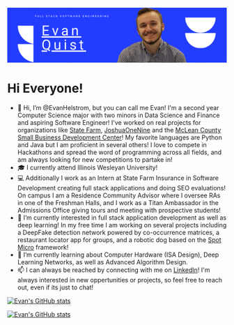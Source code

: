 [![Header](https://github.com/EvanHelstrom/EvanHelstrom/blob/2df80029a1980e000151976c4a29e62f3353dc13/Header.png "Header")](https://www.linkedin.com/in/evanquist/)
# Hi Everyone!
- 👋 Hi, I’m @EvanHelstrom, but you can call me Evan! I'm a second year Computer Science major with two minors in Data Science and Finance and aspiring Software Engineer! I've worked on real projects for
organizations like [State Farm](), [JoshuaOneNine](https://joshuaonenine.media/) and the [McLean County Small Business Development Center](https://www.mcleancosbdc.org/)!
My favorite languages are Python and Java but I am proficient in several others! I love to compete in Hackathons and spread the word of programming across all fields, and am
always looking for new competitions to partake in!
- 🎓 I currently attend Illinois Wesleyan University!
- 💻 Additionally I work as an Intern at State Farm Insurance in Software Development creating full stack applications and doing SEO evaluations! On campus I am a Residence Community Advisor where I oversee RAs in one of the Freshman Halls, and I work as a Titan Ambassador in the Admissions Office giving tours and meeting with prospective students!
- 👀 I’m currently interested in full stack application development as well as deep learning! In my free time I am working on several projects including a DeepFake detection
network powered by co-occurrence matrices, a restaurant locator app for groups, and a robotic dog based on the [Spot Micro](https://spotmicroai.readthedocs.io/en/latest/)
framework!
- 🌱 I’m currently learning about Computer Hardware (ISA Design), Deep Learning Networks, as well as Advanced Algorithm Design.
- 📫 I can always be reached by connecting with me on [LinkedIn](https://www.linkedin.com/in/evanquist/)! I'm always interested in new oppertunities or projects, so feel free
to reach out, even if its just to chat!

[![Evan's GitHub stats](https://github-readme-stats.vercel.app/api?username=evanhelstrom&theme=cobalt&hide=stars,prs)](https://github.com/evanhelstrom)


[![Evan's GitHub stats](https://github-readme-stats.vercel.app/api/top-langs/?username=evanhelstrom&theme=cobalt&hide=html,css)](https://github.com/evanhelstrom)
